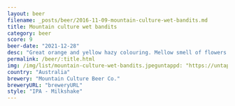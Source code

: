 ```yaml
---
layout: beer
filename: _posts/beer/2016-11-09-mountain-culture-wet-bandits.md
title: Mountain culture wet bandits
category: beer
score: 9
beer-date: "2021-12-28"
desc: "Great orange and yellow hazy colouring. Mellow smell of flowers and peaches. Very easy drinking for the strength, just a little tang on the tip of the tongue"
permalink: /beer/:title.html
img: /img/list/mountain-culture-wet-bandits.jpeguntappd: "https://untappd.com/b/mountain-culture-beer-co--wet-bandits/4598674"
country: "Australia"
brewery: "Mountain Culture Beer Co."
breweryURL: "breweryURL"
style: "IPA - Milkshake"
---
```

